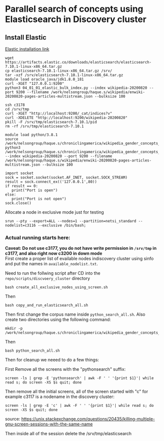 # Parallel search of concepts using Elasticsearch in Discovery cluster

## Install Elastic
[Elastic installation link](https://www.elastic.co/guide/en/elasticsearch/reference/current/targz.html)
```
wget https://artifacts.elastic.co/downloads/elasticsearch/elasticsearch-7.10.1-linux-x86_64.tar.gz
cp elasticsearch-7.10.1-linux-x86_64.tar.gz /srv/
tar -xzf /srv/elasticsearch-7.10.1-linux-x86_64.tar.gz 
module load oracle_java/jdk1.8.0_181
curl -XGET "127.0.0.1:9200"
python3 04_01_01_elastic_bulk_index.py --index wikipedia-20200820 --port 9200 --filename /work/nelsongroup/haque.s/wikipedia/enwiki-20200820-pages-articles-multistream.json --bulksize 100
```

```
ssh c3178
cd /srv/tmp
curl -XGET "http://localhost:9200/_cat/indices?v"
curl -XDELETE "http://localhost:9200/wikipedia-20200820"
pkill -F /srv/tmp/elasticsearch-7.10.1/pid
rm -rf /srv/tmp/elasticsearch-7.10.1
```

```
module load python/3.8.1
source /work/nelsongroup/haque.s/chroniclingamerica/wikipedia_gender_concepts_establishment/venv/bin/activate
python3 /work/nelsongroup/haque.s/chroniclingamerica/wikipedia_gender_concepts_establishment/scripts/04_01_01_elastic_bulk_index.py --index wikipedia-20200820 --port 9200 --filename /work/nelsongroup/haque.s/wikipedia/enwiki-20200820-pages-articles-multistream.json --bulksize 100
```

```
import socket
sock = socket.socket(socket.AF_INET, socket.SOCK_STREAM)
result = sock.connect_ex(('127.0.0.1',80))
if result == 0:
   print("Port is open")
else:
   print("Port is not open")
sock.close()
```

Allocate a node in exclusive mode just for testing
```
srun --pty --export=ALL --nodes=1 --partition=netsi_standard --nodelist=c3116 --exclusive /bin/bash;

```

### Actual running starts here:

**Caveat: Do not use c3177, you do not have write permission in `/srv/tmp` in c3177, and also right now c3200 in down mode**\
First create a proper list of evailable nodes indiscovery cluster using sinfo and put the names in `available_nodelist.txt`.

Need to run the follwing script  after CD into the `repo/scripts/discvoery_cluster` directory
```
bash create_all_exclusive_nodes_using_screen.sh
```
Then 
```
bash copy_and_run_elasticsearch_all.sh
```
Then first change the corpus name inside `python_search_all.sh`. 
Also create two directories using the following command:
```
mkdir -p /work/nelsongroup/haque.s/chroniclingamerica/wikipedia_gender_concepts_establishment/output/untracked/chunked_output/
```

Then 
```
bash python_search_all.sh
```
Then for cleanup we neeed to do a few things:

First
Remove all the screens with the "pythonsearch" suffix:
```
screen -ls | grep -E 'pythonsearch' | awk -F ' ' '{print $1}'| while read s; do screen -XS $s quit; done

```
Then remove all the initial screens, all of the screen started with "c" for example c3117 is a nodename in the discovery cluster:
```
screen -ls | grep -E 'c' | awk -F ' ' '{print $1}'| while read s; do screen -XS $s quit; done

```
source: https://unix.stackexchange.com/questions/20435/killing-multiple-gnu-screen-sessions-with-the-same-name

Then inside all of the session delete the /srv/tmp/elasticsearch